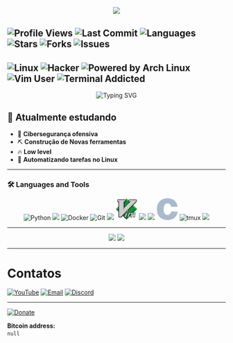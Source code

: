 <p align="center">
  <img src="https://media.tenor.com/XYZ1234abcdAAAAC/happy-anime-red-hair-mari-setogaya.gif" width=500 />
</p>

![Profile Views](https://komarev.com/ghpvc/?username=Dork-dv&color=blueviolet)
![Last Commit](https://img.shields.io/github/last-commit/Dork-dv/Dork-dv?color=bc13fe&style=for-the-badge)
![Languages](https://img.shields.io/github/languages/top/Dork-dv/Dork-dv?style=for-the-badge&color=bc13fe)
![Stars](https://img.shields.io/github/stars/Dork-dv/Dork-dv?style=for-the-badge&color=bc13fe)
![Forks](https://img.shields.io/github/forks/Dork-dv/Dork-dv?style=for-the-badge&color=bc13fe)
![Issues](https://img.shields.io/github/issues/Dork-dv/Dork-dv?style=for-the-badge&color=bc13fe)
---

![Linux](https://img.shields.io/badge/Linux-black?logo=linux&logoColor=white)
![Hacker](https://img.shields.io/badge/Hack_the_Planet-000000?style=for-the-badge&logo=protonmail&logoColor=white)
![Powered by Arch Linux](https://img.shields.io/badge/Powered_by-Arch_Linux-1793D1?style=for-the-badge&logo=arch-linux&logoColor=white)
![Vim User](https://img.shields.io/badge/Editor-Vim-57A143?style=for-the-badge&logo=vim&logoColor=white)
![Terminal Addicted](https://img.shields.io/badge/Living_in-the_terminal-000000?style=for-the-badge)
---

<p align="center">
  <img src="https://readme-typing-svg.demolab.com?font=Fira+Code&size=22&pause=1000&color=BC13FE&center=true&width=435&lines=echo+%24whoami;sudo+hacker;automating+everything;Linux+enthusiast;Offensive+Security+lover" alt="Typing SVG" />
</p>

## 🚀 Atualmente estudando

- 🔐 **Cibersegurança ofensiva**
- ⛏️ **Construção de Novas ferramentas**
- 🔥 **Low level**
- 🐧 **Automatizando tarefas no Linux**

---

### 🛠️ Languages and Tools

<p align="center">
  <img src="https://cdn.jsdelivr.net/gh/devicons/devicon/icons/python/python-original.svg" width="50" alt="Python"/>
  <img src="https://cdn.jsdelivr.net/gh/devicons/devicon/icons/bash/bash-original.svg" width="50" />
  <img src="https://cdn.jsdelivr.net/gh/devicons/devicon/icons/docker/docker-original-wordmark.svg" width="50" alt="Docker"/>
  <img src="https://cdn.jsdelivr.net/gh/devicons/devicon/icons/git/git-original.svg" width="50" alt="Git"/>
  <img src="https://cdn.jsdelivr.net/gh/devicons/devicon@latest/icons/neovim/neovim-original.svg" width="50" />
  <img src="https://raw.githubusercontent.com/devicons/devicon/ca28c779441053191ff11710fe24a9e6c23690d6/icons/vim/vim-original.svg" width="50" alt="vim" />
  <img src="https://cdn.jsdelivr.net/gh/devicons/devicon/icons/archlinux/archlinux-original.svg" width="50" />
  <img src="https://cdn.jsdelivr.net/gh/devicons/devicon/icons/linux/linux-original.svg" width="50" />
  <img src="https://raw.githubusercontent.com/devicons/devicon/ca28c779441053191ff11710fe24a9e6c23690d6/icons/c/c-original.svg" width="50" />
  <img src="https://github.com/tmux/tmux/blob/master/logo/tmux-logomark.svg" width="50" alt="tmux" />
  <img src="https://nmap.org/images/nmap-logo-256x256.png" width="50"/> 
</p>

---

<p align="center">
  <img src="https://github-readme-stats.vercel.app/api/top-langs/?username=Dork-dv&layout=compact&theme=midnight-purple&hide_border=true&hide=html,css,makefile&langs_count=10&size_weight=0.3&count_weight=0.7&exclude_repo=repositorio-indesejado" height="200" />
  <img src="https://github-readme-stats.vercel.app/api?username=Dork-dv&theme=midnight-purple&hide_border=true&show_icons=true&line_height=24" height="200" />
</p>

---
# Contatos

[![YouTube](https://img.shields.io/badge/YouTube-Channel-FF0000?style=for-the-badge&logo=youtube&logoColor=white)](https://www.youtube.com/@matti4240)
[![Email](https://img.shields.io/badge/email-DorkDev@proton.me-8b00ff?style=for-the-badge&logo=protonmail&logoColor=white)](mailto:DorkDev@proton.me)
[![Discord](https://img.shields.io/badge/Discord-Join-5865F2?style=for-the-badge&logo=discord&logoColor=white)](https://discord.gg/null)

---
[![Donate](https://img.shields.io/badge/Donate-Bitcoin-orange)](#)

**Bitcoin address:**  
`null`

